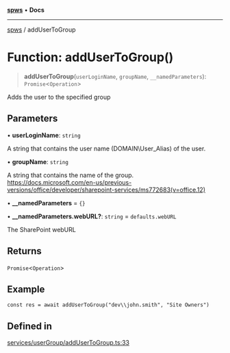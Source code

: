 [**spws**](../README.md) • **Docs**

***

[spws](../globals.md) / addUserToGroup

# Function: addUserToGroup()

> **addUserToGroup**(`userLoginName`, `groupName`, `__namedParameters`): `Promise`\<`Operation`\>

Adds the user to the specified group

## Parameters

• **userLoginName**: `string`

A string that contains the user name (DOMAIN\User_Alias) of the user.

• **groupName**: `string`

A string that contains the name of the group.
https://docs.microsoft.com/en-us/previous-versions/office/developer/sharepoint-services/ms772683(v=office.12)

• **\_\_namedParameters** = `{}`

• **\_\_namedParameters.webURL?**: `string` = `defaults.webURL`

The SharePoint webURL

## Returns

`Promise`\<`Operation`\>

## Example

```
const res = await addUserToGroup("dev\\john.smith", "Site Owners")
```

## Defined in

[services/userGroup/addUserToGroup.ts:33](https://github.com/rlking1985/spws/blob/eac8675429b3cb92c57fd641d54e84f4ab439754/src/services/userGroup/addUserToGroup.ts#L33)

